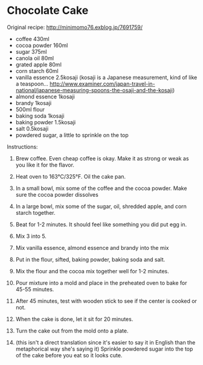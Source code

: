 # Chocolate Cake

Original recipe: http://minimomo76.exblog.jp/7691759/

- coffee 430ml
- cocoa powder 160ml
- sugar 375ml
- canola oil 80ml
- grated apple 80ml
- corn starch 60ml
- vanilla essence 2.5kosaji (kosaji is a Japanese measurement, kind of like a teaspoon... http://www.examiner.com/japan-travel-in-national/japanese-measuring-spoons-the-osaji-and-the-kosaji)
- almond essence 1kosaji
- brandy 1kosaji
- 500ml flour
- baking soda 1kosaji
- baking powder 1.5kosaji
- salt 0.5kosaji
- powdered sugar, a little to sprinkle on the top

Instructions:

1. Brew coffee. Even cheap coffee is okay. Make it as strong or weak as you like it for the flavor.

2. Heat oven to 163°C/325°F. Oil the cake pan.

3. In a small bowl, mix some of the coffee and the cocoa powder. Make sure the cocoa powder dissolves

4. In a large bowl, mix some of the sugar, oil, shredded apple, and corn starch together.

5. Beat for 1-2 minutes. It should feel like something you did put egg in.

6. Mix 3 into 5.

7. Mix vanilla essence, almond essence and brandy into the mix

8. Put in the flour, sifted, baking powder, baking soda and salt.

9. Mix the flour and the cocoa mix together well for 1-2 minutes.

10. Pour mixture into a mold and place in the preheated oven to bake for 45-55 minutes.

11. After 45 minutes, test with wooden stick to see if the center is cooked or not.

12. When the cake is done, let it sit for 20 minutes.

13. Turn the cake out from the mold onto a plate.

14. (this isn't a direct translation since it's easier to say it in English than the metaphorical way she's saying it) Sprinkle powdered sugar into the top of the cake before you eat so it looks cute.
